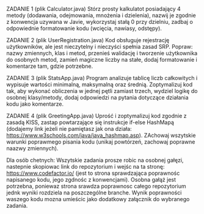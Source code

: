 ZADANIE 1 (plik Calculator.java)
   Stórz prosty kalkulatot posiadający 4 metody (dodawania, odejmowania, mnożenia i dzielenia), nazwij je zgodnie z konwencja uzywana w
   Javie, wykorzystaj stałą 0 przy dzielniu, zadbaj o odpowiednie formatowanie kodu (wcięcia, nawiasy, odstępy).

ZADANIE 2 (plik UserRegistration.java)
    Kod obsługuje rejestrację użytkowników, ale jest nieczytelny i nieczyści spełnia zasad SRP.
    Popraw: nazwy zmiennych, klas i metod, przenieś walidację i tworzenie użytkownika do osobnych metod, zamień
    magiczne liczby na stałe, dodaj formatowanie i komentarze tam, gdzie potrzebne.

ZADANIE 3 (plik StatsApp.java)
    Program analizuje tablicę liczb całkowitych i wypisuje wartości minimalną,
    maksymalną oraz średnią. Zoptymalizuj kod tak, aby wykonać obliczenia w jednej pętli zamiast trzech, wydziel logikę
    do osobnej klasy/metody, dodaj odpowiedzi na pytania dotyczące działania kodu jako komentarze.

ZADANIE 4 (plik GreetingApp.java)
    Uprość i zoptymalizuj kod zgodnie z zasadą KISS, zastap powtarzające się instrukcje if-else HashMapą (dodajemy link
    jeżeli nie pamiętasz jak ona działa: https://www.w3schools.com/java/java_hashmap.asp). ZAchowaj wszytskie warunki poprawmego
    pisania kodu (unikaj powtórzeń, zachowaj poprawne naazwy zmiennych).
    
Dla osób chetnych:
Wszytskie zadania prosze robic na osobnej gałęzi, nastepnie skopiowac link do repozytorium i wejśc na ta stronę: https://www.codefactor.io/ (jest to strona sprawdzająca poprawnośc napisanego kodu, jego zgdnośc z konwencjami).
Osobna gałąż jest potrzebna, poniewaz strona srawdza poprawnosc całego repozytorium jednk wyniki rozdziela na poszczególne branche. Wynik poprawności waszego kodu mozna umieścic jako dodatkowy załącznik do wybranego zadania.
